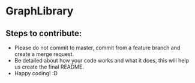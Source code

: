 # GraphLibrary
## Steps to contribute:
- Please do not commit to master, commit from a feature branch and create a merge request.
- Be detailed about how your code works and what it does, this will help us create the final README.
- Happy coding! :D